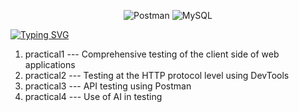<p align="center">
  <img alt="Postman" src="https://img.shields.io/badge/Postman-2024?style=plastic&logo=Postman&labelColor=black&color=%23FF6C37">
  <img alt="MySQL" src="https://img.shields.io/badge/MySQL-2024?style=plastic&logo=Mysql&logoColor=%234479A1&labelColor=black&color=%234479A1">
</p>

[![Typing SVG](https://readme-typing-svg.demolab.com?font=Fira+Code&weight=600&size=30&duration=6000&pause=1000&color=FFFFFFF7&random=false&width=420&lines=Web+Application+Testing)](https://git.io/typing-svg)

1. practical1 --- Comprehensive testing of the client side of web applications
2. practical2 --- Testing at the HTTP protocol level using DevTools
3. practical3 --- API testing using Postman
4. practical4 --- Use of AI in testing
